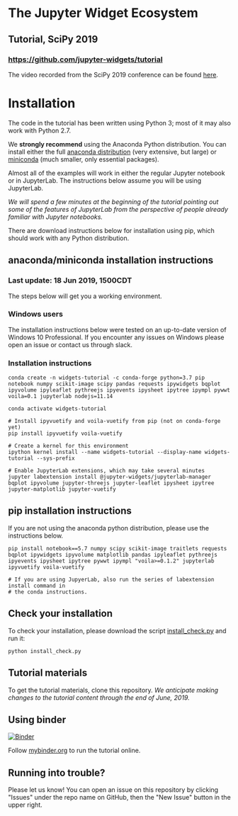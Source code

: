 # The Jupyter Widget Ecosystem

## Tutorial, SciPy 2019

### https://github.com/jupyter-widgets/tutorial

The video recorded from the SciPy 2019 conference can be found [here](https://www.youtube.com/watch?v=HaSpqsKaRbo).

# Installation

The code in the tutorial has been written using Python 3; most of it may also work with Python 2.7.

We **strongly recommend** using the Anaconda Python distribution. You can install either the full [anaconda distribution](https://www.continuum.io/downloads) (very extensive, but large) or [miniconda](https://conda.io/miniconda.html) (much smaller, only essential packages).

Almost all of the examples will work in either the regular Jupyter notebook or in JupyterLab. The instructions below assume you will be using JupyterLab.

*We will spend a few minutes at the beginning of the tutorial pointing out some of the features of JupyterLab from the perspective of people already familiar with Jupyter notebooks.*

There are download instructions below for installation using pip, which should work with any Python distribution.

## anaconda/miniconda installation instructions
### Last update: 18 Jun 2019, 1500CDT

The steps below will get you a working environment.

### Windows users

The installation instructions below were tested on an up-to-date version of Windows 10 Professional. If you encounter any issues on Windows please open an issue or contact us through slack.
### Installation instructions

```
conda create -n widgets-tutorial -c conda-forge python=3.7 pip notebook numpy scikit-image scipy pandas requests ipywidgets bqplot ipyvolume ipyleaflet pythreejs ipyevents ipysheet ipytree ipympl pywwt voila=0.1 jupyterlab nodejs=11.14

conda activate widgets-tutorial

# Install ipyvuetify and voila-vuetify from pip (not on conda-forge yet)
pip install ipyvuetify voila-vuetify

# Create a kernel for this environment
ipython kernel install --name widgets-tutorial --display-name widgets-tutorial --sys-prefix

# Enable JupyterLab extensions, which may take several minutes
jupyter labextension install @jupyter-widgets/jupyterlab-manager bqplot ipyvolume jupyter-threejs jupyter-leaflet ipysheet ipytree jupyter-matplotlib jupyter-vuetify
```

## pip installation instructions

If you are not using the anaconda python distribution, please use the instructions below.

```
pip install notebook==5.7 numpy scipy scikit-image traitlets requests bqplot ipywidgets ipyvolume matplotlib pandas ipyleaflet pythreejs ipyevents ipysheet ipytree pywwt ipympl "voila>=0.1.2" jupyterlab ipyvuetify voila-vuetify

# If you are using JupyerLab, also run the series of labextension install command in
# the conda instructions.
```

## Check your installation

To check your installation, please download the script [install_check.py](https://raw.githubusercontent.com/jupyter-widgets/tutorial/master/install_check.py) and run it:

```
python install_check.py
```

## Tutorial materials

To get the tutorial materials, clone this repository. *We anticipate making changes to the tutorial content through the end of June, 2019.*

## Using binder

[![Binder](https://mybinder.org/badge.svg)](https://mybinder.org/v2/gh/jupyter-widgets/tutorial/master)

Follow [mybinder.org](https://mybinder.org/v2/gh/jupyter-widgets/tutorial/master) to run the tutorial online.


## Running into trouble?

Please let us know! You can open an issue on this repository by clicking "Issues" under the repo name on GitHub, then the "New Issue" button in the upper right.
